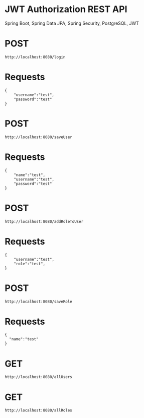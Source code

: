 # JWT Authorization REST API

Spring Boot, Spring Data JPA, Spring Security, PostgreSQL, JWT

# POST
```
http://localhost:8080/login
```
# Requests
```
{
	"username":"test",
	"password":"test"
}
```
# POST
```
http://localhost:8080/saveUser
```
# Requests
```
{
  	"name":"test",
	"username":"test",
	"password":"test"
}
```
# POST
```
http://localhost:8080/addRoleToUser
```
# Requests
```
{
  	"username":"test",
	"role":"test",
}
```
# POST
```
http://localhost:8080/saveRole
```
# Requests
```
{
  "name":"test"
}
```
# GET
```
http://localhost:8080/allUsers
```
# GET
```
http://localhost:8080/allRoles
```
